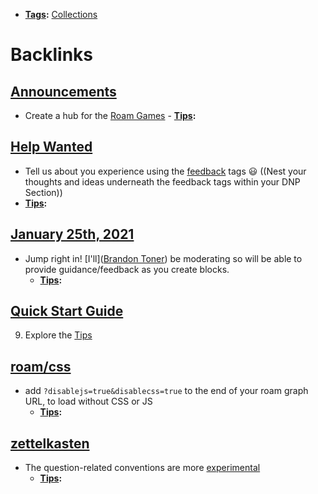 - **[Tags](<Tags.md>):** [Collections](<Collections.md>)

# Backlinks
## [Announcements](<Announcements.md>)
- Create a hub for the [Roam Games](<Roam Games.md>)
        - **[Tips](<Tips.md>):**

## [Help Wanted](<Help Wanted.md>)
- Tell us about you experience using the [feedback](<feedback.md>) tags 😃 ((Nest your thoughts and ideas underneath the feedback tags within your DNP Section))
- **[Tips](<Tips.md>):**

## [January 25th, 2021](<January 25th, 2021.md>)
- Jump right in! [I'll]([Brandon Toner](<Brandon Toner.md>)) be moderating so will be able to provide guidance/feedback as you create blocks.
    - **[Tips](<Tips.md>):**

## [Quick Start Guide](<Quick Start Guide.md>)
9. Explore the [Tips](<Tips.md>)

## [roam/css](<roam/css.md>)
- add `?disablejs=true&disablecss=true` to the end of your roam graph URL, to load without CSS or JS
    - **[Tips](<Tips.md>):**

## [zettelkasten](<zettelkasten.md>)
- The question-related conventions are more [experimental]([Experiments](<Experiments.md>))
    - **[Tips](<Tips.md>):**

